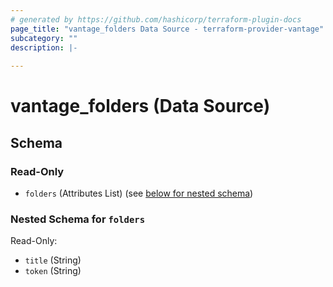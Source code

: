 ```yaml
---
# generated by https://github.com/hashicorp/terraform-plugin-docs
page_title: "vantage_folders Data Source - terraform-provider-vantage"
subcategory: ""
description: |-
  
---
```


# vantage_folders (Data Source)





<!-- schema generated by tfplugindocs -->
## Schema

### Read-Only

- `folders` (Attributes List) (see [below for nested schema](#nestedatt--folders))

<a id="nestedatt--folders"></a>
### Nested Schema for `folders`

Read-Only:

- `title` (String)
- `token` (String)


